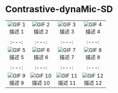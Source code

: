 # Contrastive-dynaMic-SD


| | | | |
| :---: | :---: | :---: | :---: |
|![GIF 1](path/to/your/gif1.gif)<br>描述 1 |![GIF 2](path/to/your/gif2.gif)<br>描述 2 |![GIF 3](path/to/your/gif3.gif)<br>描述 3 |![GIF 4](path/to/your/gif4.gif)<br>描述 4 |
| | | | |
| :---: | :---: | :---: | :---: |
|![GIF 5](path/to/your/gif5.gif)<br>描述 5 |![GIF 6](path/to/your/gif6.gif)<br>描述 6 |![GIF 7](path/to/your/gif7.gif)<br>描述 7 |![GIF 8](path/to/your/gif8.gif)<br>描述 8 |
| | | | |
| :---: | :---: | :---: | :---: |
|![GIF 9](path/to/your/gif9.gif)<br>描述 9 |![GIF 10](path/to/your/gif10.gif)<br>描述 10 |![GIF 11](path/to/your/gif11.gif)<br>描述 11 |![GIF 12](path/to/your/gif12.gif)<br>描述 12 |

